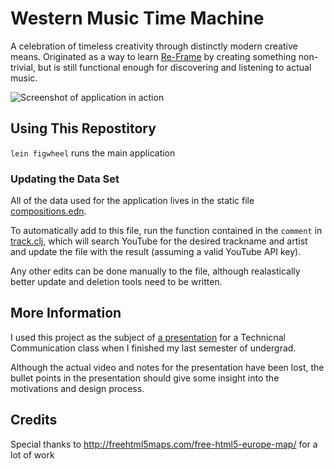 # Western Music Time Machine

A celebration of timeless creativity through distinctly modern creative means. Originated as a way to learn [Re-Frame](https://github.com/day8/re-frame) by creating something non-trivial, but is still functional enough for discovering and listening to actual music.

![Screenshot of application in action](https://github.com/micmarsh/techcomm/blob/master/alternative-view-small.png)

## Using This Repostitory

`lein figwheel` runs the main application

### Updating the Data Set
All of the data used for the application lives in the static file [compositions.edn](https://github.com/micmarsh/western-music-time-machine/blob/master/resources/public/edn/compositions.edn). 

To automatically add to this file, run the function contained in the `comment` in [track.clj](https://github.com/micmarsh/western-music-time-machine/blob/master/src/clj/western_music/ingest/track.clj), which will search YouTube for the desired trackname and artist and update the file with the result (assuming a valid YouTube API key).

Any other edits can be done manually to the file, although realastically better update and deletion tools need to be written.

## More Information
 I used this project as the subject of [a presentation](http://micmarsh.github.io/techcomm) for a Technicnal Communication class when I finished my last semester of undergrad. 
 
 Although the actual video and notes for the presentation have been lost, the bullet points in the presentation should give some insight into the motivations and design process.

## Credits
Special thanks to http://freehtml5maps.com/free-html5-europe-map/ for a lot of work
